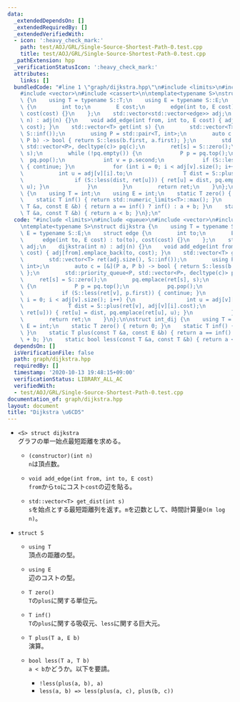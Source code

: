 ```yaml
---
data:
  _extendedDependsOn: []
  _extendedRequiredBy: []
  _extendedVerifiedWith:
  - icon: ':heavy_check_mark:'
    path: test/AOJ/GRL/Single-Source-Shortest-Path-0.test.cpp
    title: test/AOJ/GRL/Single-Source-Shortest-Path-0.test.cpp
  _pathExtension: hpp
  _verificationStatusIcon: ':heavy_check_mark:'
  attributes:
    links: []
  bundledCode: "#line 1 \"graph/dijkstra.hpp\"\n#include <limits>\n#include <queue>\n\
    #include <vector>\n#include <cassert>\n\ntemplate<typename S>\nstruct dijkstra\
    \ {\n    using T = typename S::T;\n    using E = typename S::E;\n    struct edge\
    \ {\n        int to;\n        E cost;\n        edge(int to, E cost) : to(to),\
    \ cost(cost) {}\n    };\n    std::vector<std::vector<edge>> adj;\n    dijkstra(int\
    \ n) : adj(n) {}\n    void add_edge(int from, int to, E cost) { adj[from].emplace_back(to,\
    \ cost); }\n    std::vector<T> get(int s) {\n        std::vector<T> ret(adj.size(),\
    \ S::inf());\n        using P = std::pair<T, int>;\n        auto c = [&](P a,\
    \ P b) -> bool { return S::less(b.first, a.first); };\n        std::priority_queue<P,\
    \ std::vector<P>, decltype(c)> pq(c);\n        ret[s] = S::zero();\n        pq.emplace(ret[s],\
    \ s);\n        while (!pq.empty()) {\n            P p = pq.top();\n          \
    \  pq.pop();\n            int v = p.second;\n            if (S::less(ret[v], p.first))\
    \ { continue; }\n            for (int i = 0; i < adj[v].size(); i++) {\n     \
    \           int u = adj[v][i].to;\n                T dist = S::plus(ret[v], adj[v][i].cost);\n\
    \                if (S::less(dist, ret[u])) { ret[u] = dist, pq.emplace(ret[u],\
    \ u); }\n            }\n        }\n        return ret;\n    }\n};\n\nstruct int_dij\
    \ {\n    using T = int;\n    using E = int;\n    static T zero() { return 0; }\n\
    \    static T inf() { return std::numeric_limits<T>::max(); }\n    static T plus(const\
    \ T &a, const E &b) { return a == inf() ? inf() : a + b; }\n    static bool less(const\
    \ T &a, const T &b) { return a < b; }\n};\n"
  code: "#include <limits>\n#include <queue>\n#include <vector>\n#include <cassert>\n\
    \ntemplate<typename S>\nstruct dijkstra {\n    using T = typename S::T;\n    using\
    \ E = typename S::E;\n    struct edge {\n        int to;\n        E cost;\n  \
    \      edge(int to, E cost) : to(to), cost(cost) {}\n    };\n    std::vector<std::vector<edge>>\
    \ adj;\n    dijkstra(int n) : adj(n) {}\n    void add_edge(int from, int to, E\
    \ cost) { adj[from].emplace_back(to, cost); }\n    std::vector<T> get(int s) {\n\
    \        std::vector<T> ret(adj.size(), S::inf());\n        using P = std::pair<T,\
    \ int>;\n        auto c = [&](P a, P b) -> bool { return S::less(b.first, a.first);\
    \ };\n        std::priority_queue<P, std::vector<P>, decltype(c)> pq(c);\n   \
    \     ret[s] = S::zero();\n        pq.emplace(ret[s], s);\n        while (!pq.empty())\
    \ {\n            P p = pq.top();\n            pq.pop();\n            int v = p.second;\n\
    \            if (S::less(ret[v], p.first)) { continue; }\n            for (int\
    \ i = 0; i < adj[v].size(); i++) {\n                int u = adj[v][i].to;\n  \
    \              T dist = S::plus(ret[v], adj[v][i].cost);\n                if (S::less(dist,\
    \ ret[u])) { ret[u] = dist, pq.emplace(ret[u], u); }\n            }\n        }\n\
    \        return ret;\n    }\n};\n\nstruct int_dij {\n    using T = int;\n    using\
    \ E = int;\n    static T zero() { return 0; }\n    static T inf() { return std::numeric_limits<T>::max();\
    \ }\n    static T plus(const T &a, const E &b) { return a == inf() ? inf() : a\
    \ + b; }\n    static bool less(const T &a, const T &b) { return a < b; }\n};"
  dependsOn: []
  isVerificationFile: false
  path: graph/dijkstra.hpp
  requiredBy: []
  timestamp: '2020-10-13 19:48:15+09:00'
  verificationStatus: LIBRARY_ALL_AC
  verifiedWith:
  - test/AOJ/GRL/Single-Source-Shortest-Path-0.test.cpp
documentation_of: graph/dijkstra.hpp
layout: document
title: "Dijkstra \u6CD5"
---
```


- `<S> struct dijkstra`  
  グラフの単一始点最短距離を求める。

  - `(constructor)(int n)`  
    `n`は頂点数。

  - `void add_edge(int from, int to, E cost)`  
    `from`から`to`にコスト`cost`の辺を貼る。

  - `std::vector<T> get_dist(int s)`  
    `s`を始点とする最短距離列を返す。`m`を辺数として、時間計算量`O(m log n)`。

- `struct S`
  - `using T`  
    頂点の距離の型。

  - `using E`  
    辺のコストの型。

  - `T zero()`  
    `T`の`plus`に関する単位元。

  - `T inf()`  
    `T`の`plus`に関する吸収元、`less`に関する巨大元。

  - `T plus(T a, E b)`  
    演算。

  - `bool less(T a, T b)`  
    `a < b`かどうか。以下を要請。
    - `!less(plus(a, b), a)`
    - `less(a, b) => less(plus(a, c), plus(b, c))`